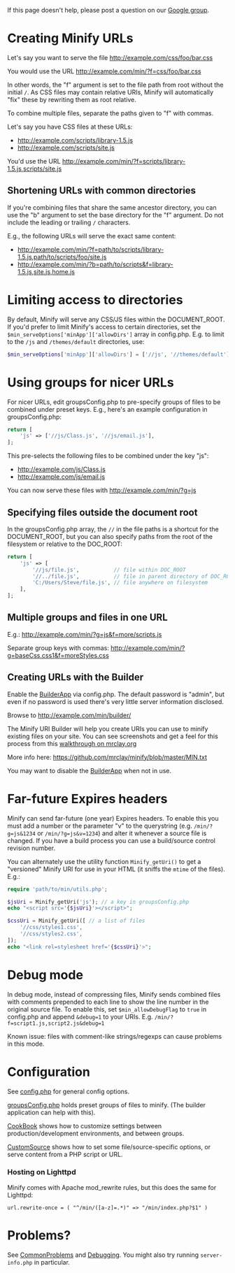 If this page doesn't help, please post a question on our [Google group](http://groups.google.com/group/minify).

# Creating Minify URLs

Let's say you want to serve the file http://example.com/css/foo/bar.css

You would use the URL http://example.com/min/?f=css/foo/bar.css

In other words, the "f" argument is set to the file path from root without the initial `/`. As CSS files may contain relative URIs, Minify will automatically "fix" these by rewriting them as root relative.

To combine multiple files, separate the paths given to "f" with commas.

Let's say you have CSS files at these URLs:

* http://example.com/scripts/library-1.5.js
* http://example.com/scripts/site.js

You'd use the URL http://example.com/min/?f=scripts/library-1.5.js,scripts/site.js

## Shortening URLs with common directories

If you're combining files that share the same ancestor directory, you can use the "b" argument to set the base directory for the "f" argument. Do not include the leading or trailing `/` characters.

E.g., the following URLs will serve the exact same content:

* http://example.com/min/?f=path/to/scripts/library-1.5.js,path/to/scripts/foo/site.js
* http://example.com/min/?b=path/to/scripts&f=library-1.5.js,site.js,home.js

# Limiting access to directories

By default, Minify will serve any CSS/JS files within the DOCUMENT_ROOT. If you'd prefer to limit Minify's access to certain directories, set the `$min_serveOptions['minApp']['allowDirs']` array in config.php. E.g. to limit to the `/js` and `/themes/default` directories, use:

```php
$min_serveOptions['minApp']['allowDirs'] = ['//js', '//themes/default'];
```

# Using groups for nicer URLs

For nicer URLs, edit groupsConfig.php to pre-specify groups of files to be combined under preset keys. E.g., here's an example configuration in groupsConfig.php:

```php
return [
    'js' => ['//js/Class.js', '//js/email.js'],
];
```

This pre-selects the following files to be combined under the key "js":

* http://example.com/js/Class.js
* http://example.com/js/email.js

You can now serve these files with http://example.com/min/?g=js

## Specifying files outside the document root

In the groupsConfig.php array, the `//` in the file paths is a shortcut for the DOCUMENT_ROOT, but you can also specify paths from the root of the filesystem or relative to the DOC_ROOT:

```php
return [
    'js' => [
        '//js/file.js',           // file within DOC_ROOT
        '//../file.js',           // file in parent directory of DOC_ROOT
        'C:/Users/Steve/file.js', // file anywhere on filesystem
    ],
];
```

## Multiple groups and files in one URL

E.g.: http://example.com/min/?g=js&f=more/scripts.js

Separate group keys with commas: http://example.com/min/?g=baseCss,css1&f=moreStyles.css

## Creating URLs with the Builder

Enable the [BuilderApp](BuilderApp.wiki.md) via config.php. The default password is "admin", but even if no password is used there's very little server information disclosed.

Browse to http://example.com/min/builder/

The Minify URI Builder will help you create URIs you can use to minify existing files on your site. You can see screenshots and get a feel for this process from this [walkthrough on mrclay.org](http://mrclay.org/index.php/2008/09/19/minify-21-on-mrclayorg/)

More info here: https://github.com/mrclay/minify/blob/master/MIN.txt

You may want to disable the [BuilderApp](BuilderApp.wiki.md) when not in use.

# Far-future Expires headers

Minify can send far-future (one year) Expires headers. To enable this you must add a number or the parameter "v" to the querystring (e.g. `/min/?g=js&1234` or `/min/?g=js&v=1234`) and alter it whenever a source file is changed. If you have a build process you can use a build/source control revision number.

You can alternately use the utility function `Minify_getUri()` to get a "versioned" Minify URI for use in your HTML (it sniffs the `mtime` of the files). E.g.:

```php
require 'path/to/min/utils.php';

$jsUri = Minify_getUri('js'); // a key in groupsConfig.php
echo "<script src='{$jsUri}'></script>";

$cssUri = Minify_getUri([ // a list of files
    '//css/styles1.css',
    '//css/styles2.css',
]);
echo "<link rel=stylesheet href='{$cssUri}'>";
```

# Debug mode

In debug mode, instead of compressing files, Minify sends combined files with comments prepended to each line to show the line number in the original source file. To enable this, set `$min_allowDebugFlag` to `true` in config.php and append `&debug=1` to your URIs. E.g. `/min/?f=script1.js,script2.js&debug=1`

Known issue: files with comment-like strings/regexps can cause problems in this mode.

# Configuration

See [config.php](https://github.com/mrclay/minify/blob/master/config.php) for general config options.

[groupsConfig.php](https://github.com/mrclay/minify/blob/master/groupsConfig.php) holds preset groups of files to minify. (The builder application can help with this).

[CookBook](CookBook.wiki.md) shows how to customize settings between production/development environments, and between groups.

[CustomSource](CustomSource.wiki.md) shows how to set some file/source-specific options, or serve content from a PHP script or URL.

### Hosting on Lighttpd

Minify comes with Apache mod_rewrite rules, but this does the same for Lighttpd:

```
url.rewrite-once = ( "^/min/([a-z]=.*)" => "/min/index.php?$1" )
```

# Problems?

See [CommonProblems](CommonProblems.wiki.md) and [Debugging](Debugging.wiki.md). You might also try running `server-info.php` in particular.
